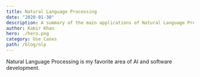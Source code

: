 ```yaml
---
title: Natural Language Processing
date: "2020-01-30"
description: A summary of the main applications of Natural Language Processing and Understanding and how they can be applyed to different business use cases. 
author: Kabir Khan
hero: ./hero.png
category: Use Cases
path: /blog/nlp
---
```


Natural Language Processing is my favorite area of AI and software development. 